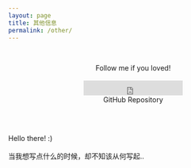 ```yaml
---
layout: page
title: 其他信息
permalink: /other/
---
```


<div class="post-content-download">
  <p>
    <br />
  </p>
  <div class="download">
    <center><i class="fa fa-heart"></i> Follow me if you loved!</center>
    <br />
    <center>
      <iframe src="https://ghbtns.com/github-btn.html?user=rvn0xsy&amp;type=follow&amp;count=true&amp;size=large" frameborder="0" scrolling="0" width="200px" height="30px"></iframe>
    </center>
  </div>
  <center>GitHub Repository
    <h2><a href="http://github.com/rvn0xsy"><i class="fa fa-github"></i></a></h2>
  </center>
  <div class="intro">
    <br />
    <p>
      Hello there! :)
      <br />
      <br /> 当我想写点什么的时候，却不知该从何写起..
      <br />
      <br />
      &nbsp; &nbsp; &nbsp;<a href="http://github.com/rvn0xsy"><i class="fa fa-github"></i></a>
    </p>
  </div>

</div>
